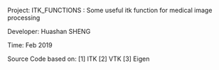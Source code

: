 Project: 		      ITK_FUNCTIONS : Some useful itk function for medical image processing

Developer:    		Huashan SHENG

Time: 	      		Feb 2019

Source Code based on: [1] ITK
       	    	        [2] VTK
                      [3] Eigen

